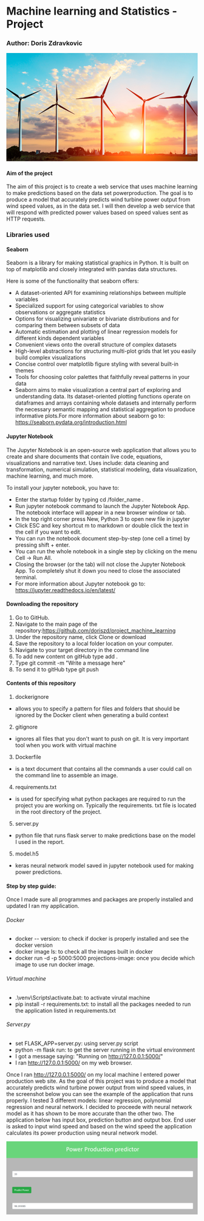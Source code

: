 # Machine learning and Statistics - Project

### Author: Doris Zdravkovic

![wind turbine](pic_wind_turbine.png) 


#### Aim of the project

The aim of this project is to create a web service that uses machine learning to make predictions based on the data set powerproduction. The goal is to produce a model that accurately predicts wind turbine power output from wind speed values, as in the data set. I will then develop a web service that will respond with predicted power values based on speed values sent as HTTP requests.


### Libraries used

#### Seaborn

Seaborn is a library for making statistical graphics in Python. It is built on top of matplotlib and closely integrated with pandas data structures.

Here is some of the functionality that seaborn offers:

- A dataset-oriented API for examining relationships between multiple variables
- Specialized support for using categorical variables to show observations or aggregate statistics
- Options for visualizing univariate or bivariate distributions and for comparing them between subsets of data
- Automatic estimation and plotting of linear regression models for different kinds dependent variables
- Convenient views onto the overall structure of complex datasets
- High-level abstractions for structuring multi-plot grids that let you easily build complex visualizations
- Concise control over matplotlib figure styling with several built-in themes
- Tools for choosing color palettes that faithfully reveal patterns in your data
- Seaborn aims to make visualization a central part of exploring and understanding data. Its dataset-oriented plotting functions operate on dataframes and arrays containing whole datasets and internally perform the necessary semantic mapping and statistical aggregation to produce informative plots.For more information about seaborn go to: https://seaborn.pydata.org/introduction.html



#### Jupyter Notebook

The Jupyter Notebook is an open-source web application that allows you to create and share documents that contain live code, equations, visualizations and narrative text. Uses include: data cleaning and transformation, numerical simulation, statistical modeling, data visualization, machine learning, and much more.

To install your jupyter notebook, you have to:

- Enter the startup folder by typing cd /folder_name .
- Run jupyter notebook command to launch the Jupyter Notebook App. The notebook interface will appear in a new browser window or tab.
- In the top right corner press New, Python 3 to open new file in jupyter
- Click ESC and key shortcut m to markdown or double click the text in the cell if you want to edit.
- You can run the notebook document step-by-step (one cell a time) by pressing shift + enter.
- You can run the whole notebook in a single step by clicking on the menu Cell -> Run All.
- Closing the browser (or the tab) will not close the Jupyter Notebook App. To completely shut it down you need to close the associated terminal.
- For more information about Jupyter notebook go to: https://jupyter.readthedocs.io/en/latest/


#### Downloading the repository

1. Go to GitHub.
2. Navigate to the main page of the repository:https://github.com/doriszd/project_machine_learning
3. Under the repository name, click Clone or download
4. Save the repository to a local folder location on your computer.
5. Navigate to your target directory in the command line
6. To add new content on gitHub type add .
7. Type git commit -m "Write a message here"
8. To send it to gitHub type git push


#### Contents of this repository

1. dockerignore
- allows you to specify a pattern for files and folders that should be ignored by the Docker client when generating a build context
2. gitignore
- ignores all files that you don't want to push on git. It is very important tool when you work with virtual machine
3. Dockerfile
- is a text document that contains all the commands a user could call on the command line to assemble an image. 
4. requirements.txt
- is used for specifying what python packages are required to run the project you are working on. Typically the requirements. txt file is located in the root directory of the project.
5. server.py
- python file that runs flask server to make predictions base on the model I used in the report. 
5. model.h5
- keras neural network model saved in jupyter notebook used for making power predictions.


#### Step by step guide:

Once I made sure all programmes and packages are properly installed and updated I ran my application. 

###### Docker
- docker -- version: to check if docker is properly installed and see the docker version
- docker image ls: to check all the images built in docker
- docker run -d -p 5000:5000 projections-image: once you decide which image to use run docker image. 

###### Virtual machine
- .\venv\Scripts\activate.bat: to activate virutal machine
- pip install -r requirements.txt: to install all the packages needed to run the application listed in requirements.txt

###### Server.py
- set FLASK_APP=server.py: using server.py script
- python -m flask run: to get the server running in the virtual environment 
- I got a message saying: "Running on http://127.0.0.1:5000/"
- I ran http://127.0.0.1:5000/ on my web browser. 
 
Once I ran http://127.0.0.1:5000/ on my local machine I entered power production web site. As the goal of this project was to produce a model that accurately predicts wind turbine power output from wind speed values, in the screenshot below you can see the example of the application that runs properly. I tested 3 different models: linear regression, polynomial regression and neural network. I decided to proceede with neural network model as it has shown to be more accurate than the other two. The application below has input box, prediction button and output box. End user is asked to input wind speed and based on the wind speed the application calculates its power production using neural network model. 
 
 
 
![power prediction](powerproduction_image.PNG) 




 
 
 
 







